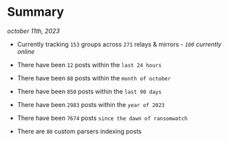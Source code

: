 
# Summary
_october 11th, 2023_

- Currently tracking `153` groups across `271` relays & mirrors - _`100` currently online_

- There have been `12` posts within the `last 24 hours`

- There have been `88` posts within the `month of october`

- There have been `850` posts within the `last 90 days`

- There have been `2983` posts within the `year of 2023`

- There have been `7674` posts `since the dawn of ransomwatch`

- There are `80` custom parsers indexing posts
